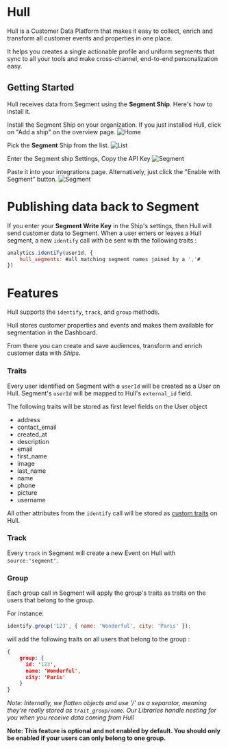 # Hull

Hull is a Customer Data Platform that makes it easy to collect, enrich and transform all customer events and properties in one place.

It helps you creates a single actionable profile and uniform segments that sync to all your tools and make cross-channel, end-to-end personalization easy.

## Getting Started

Hull receives data from Segment using the **Segment Ship**. Here's how to install it.

Install the Segment Ship on your organization. If you just installed Hull, click on "Add a ship" on the overview page.
![Home](https://segment.hull.io/docs/home.png)

Pick the **Segment** Ship from the list.
![List](https://segment.hull.io/docs/ship_list.png)

Enter the Segment ship Settings, Copy the API Key
![Segment](https://segment.hull.io/docs/ship_segment.png)

Paste it into your integrations page. Alternatively, just click the "Enable with Segment" button.
![Segment](https://segment.hull.io/docs/segment.png)



# Publishing data back to Segment

If you enter your __Segment Write Key__ in the Ship's settings, then Hull will send customer data to Segment. When a user enters or leaves a Hull segment, a new `identify` call with be sent with the following traits :

```js
analytics.identify(userId, {
	hull_segments: #all matching segment names joined by a ','#
})
```

# Features

Hull supports the `identify`, `track`, and `group` methods.

Hull stores customer properties and events and makes them available for segmentation in the Dashboard.

From there you can create and save audiences, transform and enrich customer data with *Ships*.


### Traits

Every user identified on Segment with a `userId` will be created as a User on Hull. Segment's `userId` will be mapped to Hull's `external_id` field.

The following traits will be stored as first level fields on the User object

- address
- contact_email
- created_at
- description
- email
- first_name
- image
- last_name
- name
- phone
- picture
- username

All other attributes from the `identify` call will be stored as [custom traits](http://www.hull.io/docs/references/hull_js/#traits) on Hull.

### Track

Every `track` in Segment will create a new Event on Hull with `source:'segment'`.

### Group

Each group call in Segment will apply the group's traits as traits on the users that belong to the group.

For instance:

```js
identify.group('123', { name: 'Wonderful', city: 'Paris' });
```

will add the following traits on all users that belong to the group :

```json
{
	group: {
	  id: '123',
	  name: 'Wonderful',
	  city: 'Paris'
	}
}
```

_Note: Internally, we flatten objects and use '/' as a separator, meaning they're really stored as `trait_group/name`. Our Libraries handle nesting for you when you receive data coming from Hull_

__Note: This feature is optional and not enabled by default. You should only be enabled if your users can only belong to one group.__

